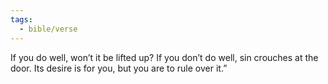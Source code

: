 ```yaml
---
tags:
  - bible/verse
---
```

If you do well, won’t it be lifted up? If you don’t do well, sin crouches at the door. Its desire is for you, but you are to rule over it.”